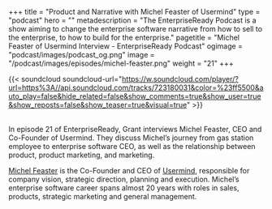 +++
title = "Product and Narrative with Michel Feaster of Usermind"
type = "podcast"
hero = ""
metadescription = "The EnterpriseReady Podcast is a show aiming to change the enterprise software narrative from how to sell to the enterprise, to how to build for the enterprise."
pagetitle = "Michel Feaster of Usermind Interview - EnterpriseReady Podcast"
ogimage = "podcast/images/podcast_og.png"
image = "/podcast/images/episodes/michel-feaster.png"
weight = "21"
+++

{{< soundcloud soundcloud-url="https://w.soundcloud.com/player/?url=https%3A//api.soundcloud.com/tracks/723180031&color=%23ff5500&auto_play=false&hide_related=false&show_comments=true&show_user=true&show_reposts=false&show_teaser=true&visual=true" >}}

\
In episode 21 of EnterpriseReady, Grant interviews Michel Feaster, CEO and Co-Founder of Usermind. They discuss Michel’s journey from gas station employee to enterprise software CEO, as well as the relationship between product, product marketing, and marketing.

[Michel Feaster](https://twitter.com/michelfeaster) is the Co-Founder and CEO of [Usermind](https://www.usermind.com/), responsible for company vision, strategic direction, planning and execution. Michel’s enterprise software career spans almost 20 years with roles in sales, products, strategic marketing and general management.